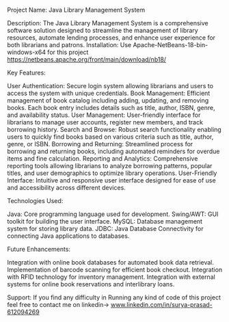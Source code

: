 Project Name: Java Library Management System

Description:
The Java Library Management System is a comprehensive software solution designed to streamline the management of library resources, automate lending processes, and enhance user experience for both librarians and patrons.
Installation:
Use Apache-NetBeans-18-bin-windows-x64 for this project 
https://netbeans.apache.org/front/main/download/nb18/

Key Features:

User Authentication: Secure login system allowing librarians and users to access the system with unique credentials.
Book Management: Efficient management of book catalog including adding, updating, and removing books. Each book entry includes details such as title, author, ISBN, genre, and availability status.
User Management: User-friendly interface for librarians to manage user accounts, register new members, and track borrowing history.
Search and Browse: Robust search functionality enabling users to quickly find books based on various criteria such as title, author, genre, or ISBN.
Borrowing and Returning: Streamlined process for borrowing and returning books, including automated reminders for overdue items and fine calculation.
Reporting and Analytics: Comprehensive reporting tools allowing librarians to analyze borrowing patterns, popular titles, and user demographics to optimize library operations.
User-Friendly Interface: Intuitive and responsive user interface designed for ease of use and accessibility across different devices.


Technologies Used:

Java: Core programming language used for development.
Swing/AWT: GUI toolkit for building the user interface.
MySQL: Database management system for storing library data.
JDBC: Java Database Connectivity for connecting Java applications to databases.

Future Enhancements:

Integration with online book databases for automated book data retrieval.
Implementation of barcode scanning for efficient book checkout.
Integration with RFID technology for inventory management.
Integration with external systems for online book reservations and interlibrary loans.

Support:
If you find any difficulty in Running any kind of code of this project feel free to contact me on linkedin-> www.linkedin.com/in/surya-prasad-612094269

